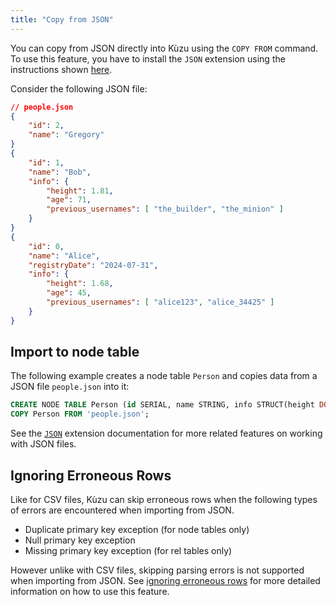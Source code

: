 ```yaml
---
title: "Copy from JSON"
---
```


You can copy from JSON directly into Kùzu using the `COPY FROM` command. To use this feature,
you have to install the `JSON` extension using the instructions shown [here](/extensions/json).

Consider the following JSON file:

```json
// people.json
{
    "id": 2,
    "name": "Gregory"
}
{
    "id": 1,
    "name": "Bob",
    "info": {
        "height": 1.81,
        "age": 71,
        "previous_usernames": [ "the_builder", "the_minion" ]
    }
}
{
    "id": 0,
    "name": "Alice",
    "registryDate": "2024-07-31",
    "info": {
        "height": 1.68,
        "age": 45,
        "previous_usernames": [ "alice123", "alice_34425" ]
    }
}
```

## Import to node table

The following example creates a node table `Person` and copies data from a JSON file `people.json` into it:

```sql
CREATE NODE TABLE Person (id SERIAL, name STRING, info STRUCT(height DOUBLE, age INT64, registry_date DATE, previous_usernames STRING[]), PRIMARY KEY(id));
COPY Person FROM 'people.json';
```

See the [`JSON`](/extensions/json) extension documentation for more related features on working with JSON files.

## Ignoring Erroneous Rows

Like for CSV files, Kùzu can skip erroneous rows when the following types of errors are encountered when importing from JSON.
- Duplicate primary key exception (for node tables only)
- Null primary key exception
- Missing primary key exception (for rel tables only)

However unlike with CSV files, skipping parsing errors is not supported when importing from JSON. See [ignoring erroneous rows](/import/ignoring-erroneous-rows) for more detailed information on how to use this feature.
